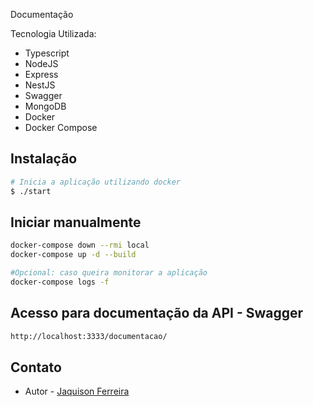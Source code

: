   <p>Documentação</p>

Tecnologia Utilizada:

- Typescript
- NodeJS
- Express
- NestJS
- Swagger
- MongoDB
- Docker
- Docker Compose

## Instalação

```bash
# Inicia a aplicação utilizando docker
$ ./start
```

## Iniciar manualmente

```bash
docker-compose down --rmi local
docker-compose up -d --build

#Opcional: caso queira monitorar a aplicação
docker-compose logs -f

```

## Acesso para documentação da API - Swagger

```bash
http://localhost:3333/documentacao/
```

## Contato

- Autor - [Jaquison Ferreira](https://www.linkedin.com/in/jaquison-ferreira-505360205/)
